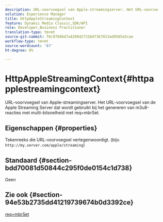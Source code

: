 ```yaml
---
description: URL-voorvoegsel van Apple-streamingserver. Het URL-voorvoegsel van de Apple Streaming Server dat wordt gebruikt bij het genereren van m3u8-reacties met multi-bitsnelheid met req=mbrSet.
solution: Experience Manager
title: HttpAppleStreamingContext
feature: Dynamic Media Classic,SDK/API
role: Developer,Business Practitioner
translation-type: tm+mt
source-git-commit: f6c97606d7a4209427316d7367013ad9585a5cae
workflow-type: tm+mt
source-wordcount: '67'
ht-degree: 0%

---
```



# HttpAppleStreamingContext{#httpapplestreamingcontext}

URL-voorvoegsel van Apple-streamingserver. Het URL-voorvoegsel van de Apple Streaming Server dat wordt gebruikt bij het genereren van m3u8-reacties met multi-bitsnelheid met req=mbrSet.

## Eigenschappen {#properties}

Tekenreeks die URL-voorvoegsel vertegenwoordigt. (bijv. `http://my.server.com/apple/streaming`)

## Standaard {#section-bdd70081d50844c295f0de0154c1d738}

Geen

## Zie ook {#section-94e53b2735dd41219739674b0d3392ce}

[req=mbrSet](../../../../../is-api/http-ref/image-serving-api-ref/c-http-protocol-reference/c-command-reference/r-req/r-mbrset.md#reference-603d75babde74508a878c27bd4cced73)

